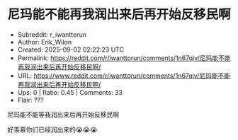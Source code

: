 # 尼玛能不能再我润出来后再开始反移民啊

- Subreddit: r_iwanttorun
- Author: Erik_Wilon
- Created: 2025-09-02 02:22:23 UTC
- Permalink: https://reddit.com/r/iwanttorun/comments/1n67qiv/尼玛能不能再我润出来后再开始反移民啊/
- URL: https://www.reddit.com/r/iwanttorun/comments/1n67qiv/尼玛能不能再我润出来后再开始反移民啊/
- Ups: 0 | Ratio: 0.45 | Comments: 33
- Flair: ???


尼玛能不能等我润出来后再开始反移民啊

好羡慕你们已经润出来的😭😭😭

